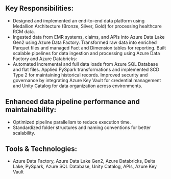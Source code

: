 ## Key Responsibilities:

- Designed and implemented an end-to-end data platform using Medallion Architecture (Bronze, Silver, Gold) for processing healthcare RCM data.
- Ingested data from EMR systems, claims, and APIs into Azure Data Lake Gen2 using Azure Data Factory.
Transformed raw data into enriched Parquet files and managed Fact and Dimension tables for reporting.
Built scalable pipelines for data ingestion and processing using Azure Data Factory and Azure Databricks:
- Automated incremental and full data loads from Azure SQL Database and flat files.
Applied PySpark transformations and implemented SCD Type 2 for maintaining historical records.
Improved security and governance by integrating Azure Key Vault for credential management and Unity Catalog for data organization across environments.

## Enhanced data pipeline performance and maintainability:
- Optimized pipeline parallelism to reduce execution time.
- Standardized folder structures and naming conventions for better scalability.

## Tools & Technologies:
 - Azure Data Factory, Azure Data Lake Gen2, Azure Databricks, Delta Lake, PySpark, Azure SQL Database, Unity Catalog, APIs, Azure Key Vault
